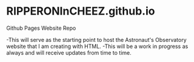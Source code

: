 # RIPPERONInCHEEZ.github.io
Github Pages Website Repo


-This will serve as the starting point to host the Astronaut's Observatory website that I am creating with HTML.
-This will be a work in progress as always and will receive updates from time to time.

